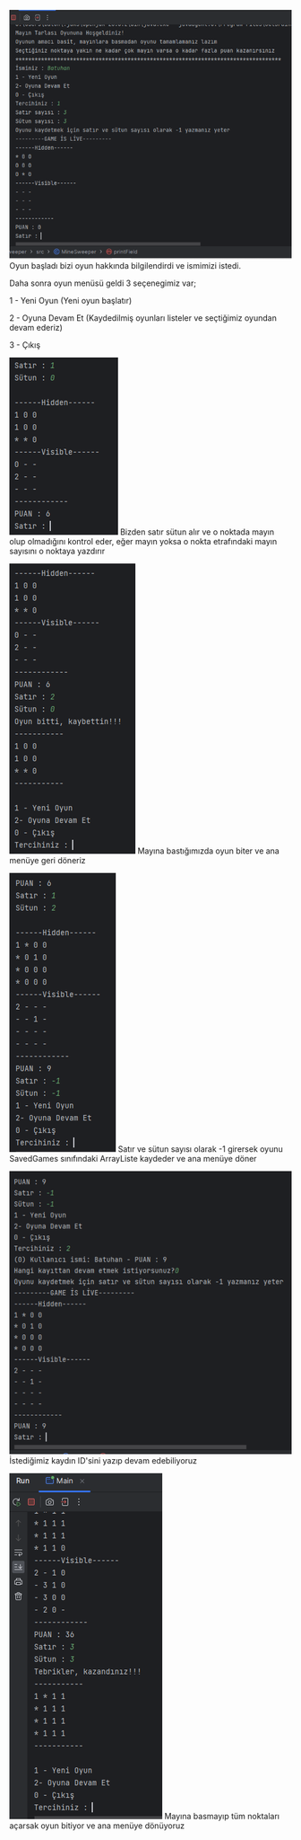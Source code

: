 ![](ss\1.PNG)
Oyun başladı bizi oyun hakkında bilgilendirdi ve ismimizi istedi. 

Daha sonra oyun menüsü geldi 3 seçenegimiz var;

1 - Yeni Oyun          (Yeni oyun başlatır)

2 - Oyuna Devam Et    (Kaydedilmiş oyunları listeler ve seçtiğimiz oyundan devam ederiz)

3 - Çıkış


![](ss\3.PNG)
Bizden satır sütun alır ve o noktada mayın olup olmadığını kontrol eder, eğer mayın yoksa o nokta etrafındaki mayın sayısını o noktaya yazdırır


![](ss\4.PNG)
Mayına bastığımızda oyun biter ve ana menüye geri döneriz


![](ss\5.PNG)
Satır ve sütun sayısı olarak -1 girersek oyunu SavedGames sınıfındaki ArrayListe kaydeder ve ana menüye döner


![](ss\6.PNG)
İstediğimiz kaydın ID'sini yazıp devam edebiliyoruz


![](ss\7.PNG)
Mayına basmayıp tüm noktaları açarsak oyun bitiyor ve ana menüye dönüyoruz


